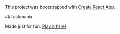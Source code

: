 This project was bootstrapped with [Create React App](https://github.com/facebook/create-react-app).

##Taskmania

Made just for fun. [Play it here!](https://taskmania-game.netlify.app/)
